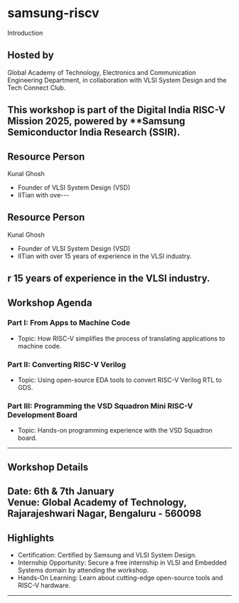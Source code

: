 # samsung-riscv
Introduction
## Hosted by
Global Academy of Technology, Electronics and Communication Engineering Department, in collaboration with VLSI System Design and the Tech Connect Club.

This workshop is part of the Digital India RISC-V Mission 2025, powered by **Samsung Semiconductor India Research (SSIR).
---

## Resource Person
Kunal Ghosh
- Founder of VLSI System Design (VSD)
- IITian with ove---

## Resource Person
Kunal Ghosh
- Founder of VLSI System Design (VSD)
- IITian with over 15 years of experience in the VLSI industry.

r 15 years of experience in the VLSI industry.
---

## Workshop Agenda

### Part I: From Apps to Machine Code
- Topic: How RISC-V simplifies the process of translating applications to machine code.

### Part II: Converting RISC-V Verilog
- Topic: Using open-source EDA tools to convert RISC-V Verilog RTL to GDS.

### Part III: Programming the VSD Squadron Mini RISC-V Development Board
- Topic: Hands-on programming experience with the VSD Squadron board.
---

## Workshop Details
Date: 6th & 7th January  
Venue: Global Academy of Technology, Rajarajeshwari Nagar, Bengaluru - 560098
---

## Highlights
- Certification: Certified by Samsung and VLSI System Design.
- Internship Opportunity: Secure a free internship in VLSI and Embedded Systems domain by attending the workshop.
- Hands-On Learning: Learn about cutting-edge open-source tools and RISC-V hardware.

---
